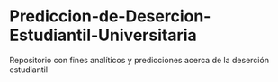 # Prediccion-de-Desercion-Estudiantil-Universitaria
Repositorio con fines analíticos y predicciones acerca de la deserción estudiantil
